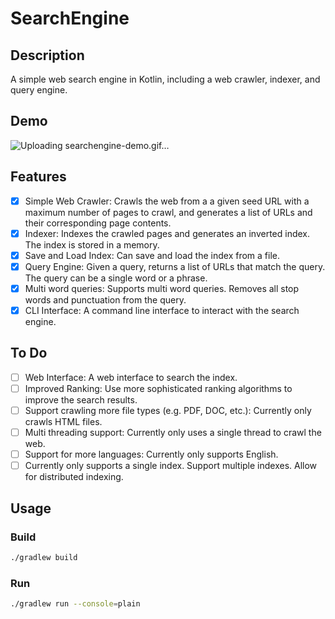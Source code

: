 # SearchEngine

## Description

A simple web search engine in Kotlin, including a web crawler, indexer, and query engine.

## Demo
![Uploading searchengine-demo.gif…]()



## Features

- [x] Simple Web Crawler: Crawls the web from a a given seed URL with a maximum number of pages to crawl, and generates a list of URLs and their corresponding page contents.
- [x] Indexer: Indexes the crawled pages and generates an inverted index. The index is stored in a memory.
- [x] Save and Load Index: Can save and load the index from a file.
- [x] Query Engine: Given a query, returns a list of URLs that match the query. The query can be a single word or a phrase.
- [x] Multi word queries: Supports multi word queries. Removes all stop words and punctuation from the query.
- [x] CLI Interface: A command line interface to interact with the search engine.

## To Do

- [ ] Web Interface: A web interface to search the index.
- [ ] Improved Ranking: Use more sophisticated ranking algorithms to improve the search results.
- [ ] Support crawling more file types (e.g. PDF, DOC, etc.): Currently only crawls HTML files.
- [ ] Multi threading support: Currently only uses a single thread to crawl the web.
- [ ] Support for more languages: Currently only supports English.
- [ ] Currently only supports a single index. Support multiple indexes. Allow for distributed indexing.

## Usage

### Build

```bash
./gradlew build
```

### Run

```bash
./gradlew run --console=plain 
```
